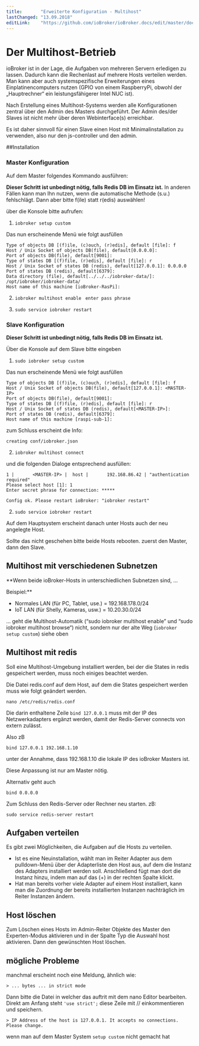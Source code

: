 ```yaml
---
title:       "Erweiterte Konfiguration - Multihost"
lastChanged: "13.09.2018"
editLink:    "https://github.com/ioBroker/ioBroker.docs/edit/master/docs/config/multihost.md"
---
```


# Der Multihost-Betrieb

ioBroker ist in der Lage, die Aufgaben von mehreren Servern erledigen zu lassen. Dadurch kann die Rechenlast auf mehrere Hosts verteilen werden. 
Man kann aber auch systemspezifische Erweiterungen eines Einplatinencomputers nutzen (GPIO von einem RaspberryPi, obwohl der „Hauptrechner“ 
ein leistungsfähigerer Intel NUC ist).

Nach Erstellung eines Multihost-Systems werden alle Konfigurationen zentral über den Admin des Masters durchgeführt. Der Admin des/der Slaves 
ist nicht mehr über deren Webinterface(s) erreichbar.

Es ist daher sinnvoll für einen Slave einen Host mit Minimalinstallation zu verwenden, also nur den js-controller und den admin.


##Installation

### Master Konfiguration
Auf dem Master folgendes Kommando ausführen:

**Dieser Schritt ist unbedingt nötig, falls Redis DB im Einsatz ist.**
In anderen Fällen kann man Ihn nutzen, wenn die automatische Methode (s.u.) fehlschlägt. Dann aber bitte f(ile) statt r(edis) auswählen!

über die Konsole bitte aufrufen:

1.  `iobroker setup custom`

Das nun erscheinende Menü wie folgt ausfüllen

  ```
  Type of objects DB [(f)ile, (c)ouch, (r)edis], default [file]: f
  Host / Unix Socket of objects DB(file), default[0.0.0.0]:
  Port of objects DB(file), default[9001]:
  Type of states DB [(f)file, (r)edis], default [file]: r
  Host / Unix Socket of states DB (redis), default[127.0.0.1]: 0.0.0.0
  Port of states DB (redis), default[6379]:
  Data directory (file), default[../../../iobroker-data/]: /opt/iobroker/iobroker-data/
  Host name of this machine [ioBroker-RasPi]:
  ```

2. `iobroker multihost enable`
  ``` enter pass phrase```

3. `sudo service iobroker restart`


### Slave Konfiguration

**Dieser Schritt ist unbedingt nötig, falls Redis DB im Einsatz ist.**

Über die Konsole auf dem Slave bitte eingeben
1. `sudo iobroker setup custom`


Das nun erscheinende Menü wie folgt ausfüllen

```
Type of objects DB [(f)ile, (c)ouch, (r)edis], default [file]: f
Host / Unix Socket of objects DB(file), default[127.0.0.1]: <MASTER-IP>
Port of objects DB(file), default[9001]:
Type of states DB [(f)file, (r)edis], default [file]: r
Host / Unix Socket of states DB (redis), default[<MASTER-IP>]:
Port of states DB (redis), default[6379]:
Host name of this machine [raspi-sub-1]:
```
zum Schluss erscheint die Info:
```
creating conf/iobroker.json
```


2. `iobroker multihost connect`

und die folgenden Dialoge entsprechend ausfüllen:
```
1 |       <MASTER-IP> |  host |       192.168.86.42 | "authentication required"
Please select host [1]: 1
Enter secret phrase for connection: *****

Config ok. Please restart ioBroker: "iobroker restart"
```

2. `sudo service iobroker restart`




Auf dem Hauptsystem erscheint danach unter Hosts auch der neu angelegte Host.

Sollte das nicht geschehen bitte beide Hosts rebooten. zuerst den Master, dann den Slave.


## Multihost mit verschiedenen Subnetzen

**Wenn beide ioBroker-Hosts in unterschiedlichen Subnetzen sind, …

Beispiel:**

* Normales LAN (für PC, Tablet, use.) = 192.168.178.0/24
* IoT LAN (für Shelly, Kameras, usw.) = 10.20.30.0/24

… geht die Multihost-Automatik (“sudo iobroker multihost enable” und “sudo iobroker multihost browse“) nicht, sondern nur der alte Weg (`iobroker setup custom`) siehe oben



## Multihost mit redis
Soll eine Multihost-Umgebung installiert werden, bei der die  States in redis gespeichert werden, muss noch einiges beachtet werden.

Die Datei redis.conf auf dem Host, auf dem die States gespeichert werden muss wie folgt geändert werden.

```
nano /etc/redis/redis.conf
```

Die darin enthaltene Zeile `bind 127.0.0.1` muss mit der IP des Netzwerkadapters ergänzt werden, damit der Redis-Server connects von extern zulässt. 

Also zB
```
bind 127.0.0.1 192.168.1.10
```

unter der Annahme, dass 192.168.1.10 die lokale IP des ioBroker Masters ist.

Diese Anpassung ist nur am Master nötig.

Alternativ geht auch

```
bind 0.0.0.0
```

Zum Schluss den Redis-Server oder Rechner neu starten. zB:

```
sudo service redis-server restart
```

## Aufgaben verteilen
Es gibt zwei Möglichkeiten, die Aufgaben auf die Hosts zu verteilen.

* Ist es eine Neuinstallation, wählt man im Reiter Adapter aus dem pulldown-Menü über der Adapterliste den Host aus, auf dem die Instanz des Adapters installiert werden soll. 
Anschließend fügt man dort die Instanz hinzu, indem man auf das (+) in der rechten Spalte klickt.
* Hat man bereits vorher viele Adapter auf einem Host installiert, kann man die Zuordnung der bereits installierten Instanzen nachträglich im Reiter Instanzen ändern.



## Host löschen
Zum Löschen eines Hosts im Admin-Reiter Objekte des Master den Experten-Modus aktivieren und in der Spalte Typ die Auswahl host aktivieren. Dann den gewünschten Host löschen.





## mögliche Probleme
manchmal erscheint noch eine Meldung, ähnlich wie:

```> ... bytes ... in strict mode```

Dann bitte die Datei in welcher das auftrit mit dem nano Editor bearbeiten. Direkt am Anfang steht `'use strict';` diese Zeile mit // einkommentieren und speichern.

```> IP Address of the host is 127.0.0.1. It accepts no connections. Please change.```

wenn man auf dem Master System ``` setup custom ```  nicht gemacht hat




